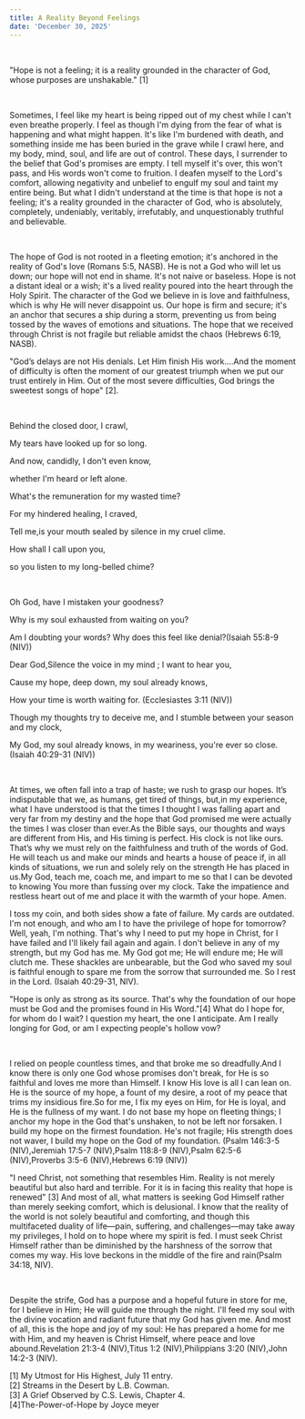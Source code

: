 ```yaml
---
title: A Reality Beyond Feelings
date: 'December 30, 2025'
---
```


<script>
  import {theme1} from '../../../../store/themes/theme1.svelte';
  import ArticleHero from '../../../../components/article_components/article_hero.svelte';
  import ArticleHeader from '../../../../components/article_components/article_header.svelte';
</script>

<ArticleHero 
  title={title} 
  date={date}
  subtopic={theme1.subtopics[2]} 
/>

<br />

"Hope is not a feeling; it is a reality grounded in the character of God, whose purposes are unshakable." [1]

<br />

Sometimes, I feel like my heart is being ripped out of my chest while I can't even breathe properly. I feel as though I'm dying from the fear of what is happening and what might happen. It's like I'm burdened with death, and something inside me has been buried in the grave while I crawl here, and my body, mind, soul, and life are out of control. These days, I surrender to the belief that God's promises are empty. I tell myself it's over, this won't pass, and His words won't come to fruition. I deafen myself to the Lord's comfort, allowing negativity and unbelief to engulf my soul and taint my entire being. But what I didn't understand at the time is that hope is not a feeling; it's a reality grounded in the character of God, who is absolutely, completely, undeniably, veritably, irrefutably, and unquestionably truthful and believable.

<br />

The hope of God is not rooted in a fleeting emotion; it's anchored in the reality of God's love (Romans 5:5, NASB). He is not a God who will let us down; our hope will not end in shame. It's not naive or baseless. Hope is not a distant ideal or a wish; it's a lived reality poured into the heart through the Holy Spirit. The character of the God we believe in is love and faithfulness, which is why He will never disappoint us. Our hope is firm and secure; it's an anchor that secures a ship during a storm, preventing us from being tossed by the waves of emotions and situations. The hope that we received through Christ is not fragile but reliable amidst the chaos (Hebrews 6:19, NASB).

<ArticleHeader content="Embracing God's Timing" />

"God’s delays are not His denials. Let Him finish His work....And the moment of difficulty is often the moment of our greatest triumph when we put our trust entirely in Him. Out of the most severe difficulties, God brings the sweetest songs of hope" [2].

<br />

Behind the closed door, I crawl,

My tears have looked up for so long.

And now, candidly, I don't even know,

whether I'm heard or left alone.

What's the remuneration for my wasted time?

For my hindered healing, I craved,

Tell me,is your mouth sealed by silence in my cruel clime.

How shall I call upon you,

so you listen to my long-belled chime?

<br />

Oh God, have I mistaken your goodness?

Why is my soul exhausted from waiting on you?

Am I doubting your words? Why does this feel like denial?(Isaiah 55:8-9 (NIV))

Dear God,Silence the voice in my mind ; I want to hear you,

Cause my hope, deep down, my soul already knows,

How your time is worth waiting for. (Ecclesiastes 3:11 (NIV))

Though my thoughts try to deceive me, and I stumble between your season and my clock,

My God, my soul already knows, in my weariness, you're ever so close.(Isaiah 40:29-31 (NIV))

<br />

At times, we often fall into a trap of haste; we rush to grasp our hopes. It’s indisputable that we, as humans, get tired of things, but,in my experience, what I have understood is that the times I thought I was falling apart and very far from my destiny and the hope that God promised me were actually the times I was closer than ever.As the Bible says, our thoughts and ways are different from His, and His timing is perfect. His clock is not like ours. That’s why we must rely on the faithfulness and truth of the words of God. He will teach us and make our minds and hearts a house of peace if, in all kinds of situations, we run and solely rely on the strength He has placed in us.My God, teach me, coach me, and impart to me so that I can be devoted to knowing You more than fussing over my clock. Take the impatience and restless heart out of me and place it with the warmth of your hope. Amen.

<ArticleHeader content="Holding onto hope of the Christ" />

I toss my coin, and both sides show a fate of failure. My cards are outdated. I'm not enough, and who am I to have the privilege of hope for tomorrow? Well, yeah, I'm nothing. That's why I need to put my hope in Christ, for I have failed and I'll likely fail again and again. I don't believe in any of my strength, but my God has me. My God got me; He will endure me; He will clutch me. These shackles are unbearable, but the God who saved my soul is faithful enough to spare me from the sorrow that surrounded me. So I rest in the Lord. (Isaiah 40:29-31, NIV).

<ArticleHeader content="Returning to our source" />

"Hope is only as strong as its source. That's why the foundation of our hope must be God and the promises found in His Word."[4]
What do I hope for, for whom do I wait? I question my heart, the one I anticipate. Am I really
longing for God, or am I expecting people's hollow vow?

<br />

I relied on people countless times, and that broke me so dreadfully.And I know there is only one God whose promises don't break, for He is so faithful and loves me more than Himself. I know His love is all I can lean on. He is the source of my hope, a fount of my desire, a root of my peace that trims my insidious fire.So for me, I fix my eyes on Him, for He is loyal, and He is the fullness of my want. I do not base my hope on fleeting things; I anchor my hope in the God that's unshaken, to not be left nor forsaken. I build my hope on the firmest foundation. He's not fragile; His strength does not waver, I build my hope on the God of my foundation.
(Psalm 146:3-5 (NIV),Jeremiah 17:5-7 (NIV),Psalm 118:8-9 (NIV),Psalm 62:5-6 (NIV),Proverbs 3:5-6 (NIV),Hebrews 6:19 (NIV))

<ArticleHeader content="Our hope rests in Him (He is the final outcome of our hope)" />

"I need Christ, not something that resembles Him. Reality is not merely beautiful but also hard and terrible. For it is in facing this reality that hope is renewed" [3]
And most of all, what matters is seeking God Himself rather than merely seeking comfort, which is delusional. I know that the reality of the world is not solely beautiful and comforting, and though this multifaceted duality of life—pain, suffering, and challenges—may take away my privileges, I hold on to hope where my spirit is fed. I must seek Christ Himself rather than be diminished by the harshness of the sorrow that comes my way. His love beckons in the middle of the fire and rain(Psalm 34:18, NIV).

<br />

Despite the strife, God has a purpose and a hopeful future in store for me, for I believe in Him; He will guide me through the night. I'll feed my soul with the divine vocation and radiant future that my God has given me. And most of all, this is the hope and joy of my soul: He has prepared a home for me with Him, and my heaven is Christ Himself, where peace and love abound.Revelation 21:3-4 (NIV),Titus 1:2 (NIV),Philippians 3:20 (NIV),John 14:2-3 (NIV).

<ArticleHeader content="References" />
[1] My Utmost for His Highest, July 11 entry. <br />
[2] Streams in the Desert by L.B. Cowman. <br />
[3] A Grief Observed by C.S. Lewis, Chapter 4. <br />
[4]The-Power-of-Hope by Joyce meyer
